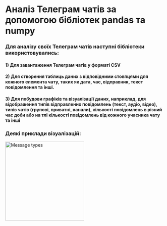 # Аналіз Телеграм чатів за допомогою бібліотек pandas та numpy

### Для аналізу своїх Телеграм чатів наступні бібліотеки використовувались:
#### 1) Для завантаження Телеграм чатів у форматі CSV
#### 2) Для створення таблиць даних з відповідними стовпцями для кожного елемента чату, таких як дата, час, відправник, текст повідомлення та інші.
#### 3) Для побудови графіків та візуалізації даних, наприклад, для відображення типів відправлених повідомлень (текст, аудіо, відео), типів чатів (групові, приватні, канали), кількості повідомлень в різний час доби або на тлі кількості повідомлень від кожного учасника чату та інші

### Деякі приклади візуалізацій:
<img width="250" alt="Message types" src="https://github.com/n1kitka/telegram_homework/assets/98713485/be2adfa1-c33f-4e9c-9b81-23c24e6a9bb7">
